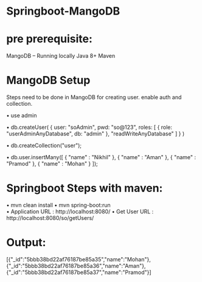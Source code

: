 # Springboot-MangoDB
# pre prerequisite: 
MangoDB – Running locally
Java 8+
Maven

# MangoDB Setup
Steps need to be done in MangoDB for creating user. enable auth and collection.

•	use admin

•	db.createUser(
  {
    user: "soAdmin",
    pwd: "so@123",
    roles: [ { role: "userAdminAnyDatabase", db: "admin" }, "readWriteAnyDatabase" ]
  }
)

•	db.createCollection("user");

•	db.user.insertMany([
  {
    "name" : "Nikhil"
  },
  {
    "name" : "Aman"
  },
  {
    "name" : "Pramod"
  },
  {
    "name" : "Mohan"
  }
]);



# Springboot Steps with maven:
•	mvn clean install
•	mvn spring-boot:run  
•	Application URL : http://localhost:8080/
•	Get User URL : http://localhost:8080/so/getUsers/
# Output:
[{"_id":"5bbb38bd22af76187be85a35","name":"Mohan"},{"_id":"5bbb38bd22af76187be85a36","name":"Aman"},{"_id":"5bbb38bd22af76187be85a37","name":"Pramod"}] 


